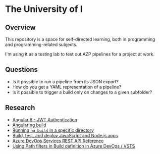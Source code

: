 # The University of I

## Overview

This repository is a space for self-directed learning, both in programming and programming-related subjects.

I'm using it as a testing lab to test out AZP pipelines for a project at work.

## Questions

* Is it possible to run a pipeline from its JSON export?
* How do you get a YAML representation of a pipeline?
* Is it possible to trigger a build only on changes to a given subfolder?

## Research

* [Angular 8 - JWT Authentication](https://jasonwatmore.com/post/2019/06/22/angular-8-jwt-authentication-example-tutorial)
* [Angular ng build](https://angular.io/cli/build)
* [Running `ng build` in a specific directory](https://stackoverflow.com/questions/50046729/running-ng-build-in-a-specific-directory)
* [Build, test, and deploy JavaScript and Node.js apps](https://docs.microsoft.com/en-us/azure/devops/pipelines/ecosystems/javascript?view=azure-devops)
* [Azure DevOps Services REST API Reference](https://docs.microsoft.com/en-us/rest/api/azure/devops/?view=azure-devops-rest-5.1)
* [Using Path filters in Build definition in Azure DevOps / VSTS](https://mohitgoyal.co/2018/09/19/using-path-filters-in-build-definition-in-azure-devops-vsts/)
